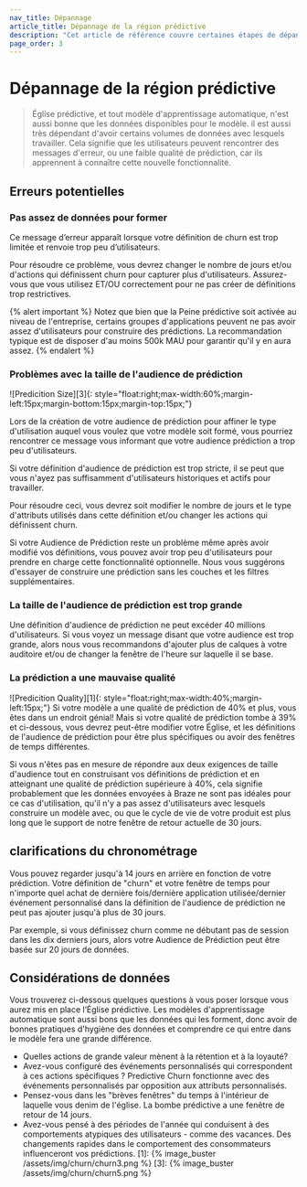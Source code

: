 ```yaml
---
nav_title: Dépannage
article_title: Dépannage de la région prédictive
description: "Cet article de référence couvre certaines étapes de dépannage et les considérations à garder à l'esprit tout en utilisant la réaction prédictive."
page_order: 3
---
```


# Dépannage de la région prédictive

> Église prédictive, et tout modèle d'apprentissage automatique, n'est aussi bonne que les données disponibles pour le modèle. il est aussi très dépendant d'avoir certains volumes de données avec lesquels travailler. Cela signifie que les utilisateurs peuvent rencontrer des messages d'erreur, ou une faible qualité de prédiction, car ils apprennent à connaître cette nouvelle fonctionnalité.

## Erreurs potentielles

### Pas assez de données pour former

Ce message d’erreur apparaît lorsque votre définition de churn est trop limitée et renvoie trop peu d’utilisateurs.

Pour résoudre ce problème, vous devrez changer le nombre de jours et/ou d'actions qui définissent churn pour capturer plus d'utilisateurs. Assurez-vous que vous utilisez ET/OU correctement pour ne pas créer de définitions trop restrictives.

{% alert important %}
Notez que bien que la Peine prédictive soit activée au niveau de l'entreprise, certains groupes d'applications peuvent ne pas avoir assez d'utilisateurs pour construire des prédictions.  La recommandation typique est de disposer d'au moins 500k MAU pour garantir qu'il y en aura assez.
{% endalert %}

### Problèmes avec la taille de l'audience de prédiction
!\[Predicition Size\]\[3\]{: style="float:right;max-width:60%;margin-left:15px;margin-bottom:15px;margin-top:15px;"}

Lors de la création de votre audience de prédiction pour affiner le type d'utilisation auquel vous voulez que votre modèle soit formé, vous pourriez rencontrer ce message vous informant que votre audience prédiction a trop peu d'utilisateurs.

Si votre définition d'audience de prédiction est trop stricte, il se peut que vous n'ayez pas suffisamment d'utilisateurs historiques et actifs pour travailler.

Pour résoudre ceci, vous devrez soit modifier le nombre de jours et le type d'attributs utilisés dans cette définition et/ou changer les actions qui définissent churn.

Si votre Audience de Prédiction reste un problème même après avoir modifié vos définitions, vous pouvez avoir trop peu d'utilisateurs pour prendre en charge cette fonctionnalité optionnelle. Nous vous suggérons d'essayer de construire une prédiction sans les couches et les filtres supplémentaires.

### La taille de l'audience de prédiction est trop grande

Une définition d'audience de prédiction ne peut excéder 40 millions d'utilisateurs. Si vous voyez un message disant que votre audience est trop grande, alors nous vous recommandons d'ajouter plus de calques à votre auditoire et/ou de changer la fenêtre de l'heure sur laquelle il se base.

### La prédiction a une mauvaise qualité
!\[Predicition Quality\]\[1\]{: style="float:right;max-width:40%;margin-left:15px;"} Si votre modèle a une qualité de prédiction de 40% et plus, vous êtes dans un endroit génial! Mais si votre qualité de prédiction tombe à 39% et ci-dessous, vous devrez peut-être modifier votre Église, et les définitions de l'audience de prédiction pour être plus spécifiques ou avoir des fenêtres de temps différentes.

Si vous n'êtes pas en mesure de répondre aux deux exigences de taille d'audience tout en construisant vos définitions de prédiction et en atteignant une qualité de prédiction supérieure à 40%, cela signifie probablement que les données envoyées à Braze ne sont pas idéales pour ce cas d'utilisation, qu'il n'y a pas assez d'utilisateurs avec lesquels construire un modèle avec, ou que le cycle de vie de votre produit est plus long que le support de notre fenêtre de retour actuelle de 30 jours.

## clarifications du chronométrage

Vous pouvez regarder jusqu'à 14 jours en arrière en fonction de votre prédiction. Votre définition de "churn" et votre fenêtre de temps pour n'importe quel achat de dernière fois/dernière application utilisée/dernier événement personnalisé dans la définition de l'audience de prédiction ne peut pas ajouter jusqu'à plus de 30 jours.

Par exemple, si vous définissez churn comme ne débutant pas de session dans les dix derniers jours, alors votre Audience de Prédiction peut être basée sur 20 jours de données.

## Considérations de données

Vous trouverez ci-dessous quelques questions à vous poser lorsque vous aurez mis en place l’Église prédictive. Les modèles d'apprentissage automatique sont aussi bons que les données qui les forment, donc avoir de bonnes pratiques d'hygiène des données et comprendre ce qui entre dans le modèle fera une grande différence.

- Quelles actions de grande valeur mènent à la rétention et à la loyauté?
- Avez-vous configuré des événements personnalisés qui correspondent à ces actions spécifiques ? Predictive Churn fonctionne avec des événements personnalisés par opposition aux attributs personnalisés.
- Pensez-vous dans les "brèves fenêtres" du temps à l'intérieur de laquelle vous denim de l'église. La bombe prédictive a une fenêtre de retour de 14 jours.
- Avez-vous pensé à des périodes de l'année qui conduisent à des comportements atypiques des utilisateurs - comme des vacances. Des changements rapides dans le comportement des consommateurs influenceront vos prédictions.
[1]: {% image_buster /assets/img/churn/churn3.png %} [3]: {% image_buster /assets/img/churn/churn5.png %}